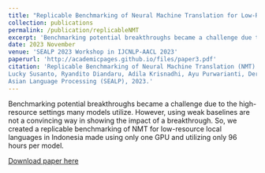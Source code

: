 ```yaml
---
title: "Replicable Benchmarking of Neural Machine Translation for Low-Resource Local Languages in Indonesia"
collection: publications
permalink: /publication/replicableNMT
excerpt: 'Benchmarking potential breakthroughs became a challenge due to the high-resource settings many models utilize. However, using weak baselines are not a convincing way in showing the impact of a breakthrough. So, we created a replicable benchmarking of NMT for low-resource local languages in Indonesia made using only one GPU and utilizing only 96 hours per model.'
date: 2023 November
venue: 'SEALP 2023 Workshop in IJCNLP-AACL 2023'
paperurl: 'http://academicpages.github.io/files/paper3.pdf'
citation: 'Replicable Benchmarking of Neural Machine Translation (NMT) on Low-Resource Local Languages in Indonesia".
Lucky Susanto, Ryandito Diandaru, Adila Krisnadhi, Ayu Purwarianti, Derry Wijaya. In the First Workshop in South East
Asian Language Processing (SEALP), 2023.'
---
```

Benchmarking potential breakthroughs became a challenge due to the high-resource settings many models utilize. However, using weak baselines are not a convincing way in showing the impact of a breakthrough. So, we created a replicable benchmarking of NMT for low-resource local languages in Indonesia made using only one GPU and utilizing only 96 hours per model.

[Download paper here](https://arxiv.org/abs/2311.00998)